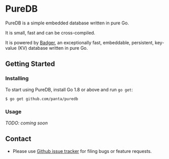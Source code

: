 # PureDB

PureDB is a simple embedded database written in pure Go.

It is small, fast and can be cross-compiled.

It is powered by [Badger](https://github.com/dgraph-io/badger), an exceptionally fast, embeddable, persistent, key-value (KV) database written in pure Go.

## Getting Started

### Installing
To start using PureDB, install Go 1.8 or above and run `go get`:

```sh
$ go get github.com/panta/puredb
```

### Usage
_TODO: coming soon_

## Contact
- Please use [Github issue tracker](https://github.com/panta/puredb/issues) for filing bugs or feature requests.
